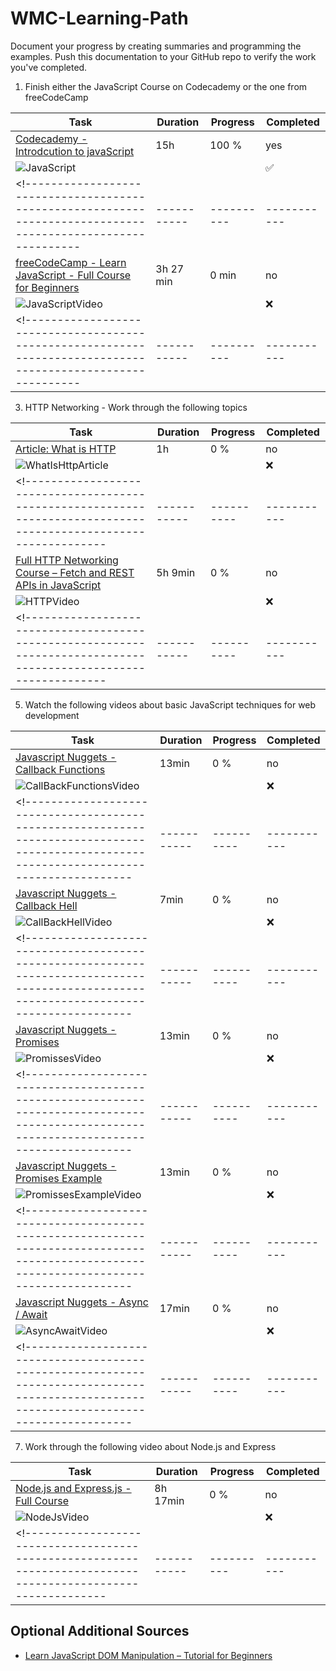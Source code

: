 # WMC-Learning-Path
 
Document your progress by creating summaries and programming the examples. Push this documentation to your GitHub repo to verify the work you've completed.

1. Finish either the JavaScript Course on Codecademy or the one from freeCodeCamp

  <!------------------------------------------------------------------------------------------------------------|-----------|----------|-----------|-->  
   | Task                                                                                                       | Duration  | Progress | Completed |  
   |------------------------------------------------------------------------------------------------------------|-----------|----------|-----------|  
   | [Codecademy - Introdcution to javaScript](https://www.codecademy.com/learn/introduction-to-javascript)     |   15h     |  100 %   |    yes    |  
   | ![JavaScript](https://github.com/user-attachments/assets/15b2b634-fe97-44fa-8543-16722e1eb0f3)             |           |          |     ✅    |  
  <!------------------------------------------------------------------------------------------------------------|-----------|----------|-----------|-->  
   | [freeCodeCamp - Learn JavaScript - Full Course for Beginners](https://www.youtube.com/watch?v=PkZNo7MFNFg) | 3h 27 min |  0 min   |    no     |  
   | ![JavaScriptVideo](https://github.com/user-attachments/assets/1bb284ed-c9ee-42d3-9658-3683a4a00210)        |           |          |    ❌     |  
  <!------------------------------------------------------------------------------------------------------------|-----------|----------|-----------|-->  

3. HTTP Networking - Work through the following topics

  <!----------------------------------------------------------------------------------------------------------------|-----------|----------|-----------|-->  
   | Task                                                                                                           | Duration  | Progress | Completed |  
   |----------------------------------------------------------------------------------------------------------------|-----------|----------|-----------|  
   | [Article: What is HTTP](https://www.freecodecamp.org/news/what-is-http/)                                       |    1h     |   0 %    |    no     |
   | ![WhatIsHttpArticle](https://github.com/user-attachments/assets/db2126a6-0dca-4704-8b70-2672e5d029e5)          |           |          |    ❌     |
  <!----------------------------------------------------------------------------------------------------------------|-----------|----------|-----------|-->  
   | [Full HTTP Networking Course – Fetch and REST APIs in JavaScript](https://www.youtube.com/watch?v=2JYT5f2isg4) |  5h 9min  |   0 %    |    no     |
   |![HTTPVideo](https://github.com/user-attachments/assets/6b774899-3da4-4d6d-a340-892296699725)                   |           |          |    ❌     |
  <!----------------------------------------------------------------------------------------------------------------|-----------|----------|-----------|-->  

5. Watch the following videos about basic JavaScript techniques for web development

  <!-----------------------------------------------------------------------------------------------------------------------------------------|-----------|----------|-----------|-->  
   | Task                                                                                                                                    | Duration  | Progress | Completed |  
   |-----------------------------------------------------------------------------------------------------------------------------------------|-----------|----------|-----------|  
   | [Javascript Nuggets - Callback Functions](https://www.youtube.com/watch?v=GWq0XETTOTk&list=PLnHJACx3NwAfRUcuKaYhZ6T5NRIpzgNGJ&index=13) |   13min   |    0 %   |    no     |
   |![CallBackFunctionsVideo](https://github.com/user-attachments/assets/59bd8b86-44a1-4211-8806-d17edfdc2e98)                               |           |          |    ❌     |
  <!-----------------------------------------------------------------------------------------------------------------------------------------|-----------|----------|-----------|-->  
   | [Javascript Nuggets - Callback Hell](https://www.youtube.com/watch?v=bx9xYPt2tdc&list=PLnHJACx3NwAfRUcuKaYhZ6T5NRIpzgNGJ&index=14)      |   7min    |    0 %   |    no     |
   |![CallBackHellVideo](https://github.com/user-attachments/assets/a2e8072c-50b5-4189-aadd-90cc13d9cd38)                                    |           |          |    ❌     |
  <!-----------------------------------------------------------------------------------------------------------------------------------------|-----------|----------|-----------|-->  
   | [Javascript Nuggets - Promises](https://www.youtube.com/watch?v=IBjmTlShf6U&list=PLnHJACx3NwAfRUcuKaYhZ6T5NRIpzgNGJ&index=15)           |   13min   |    0 %   |    no     |
   |![PromissesVideo](https://github.com/user-attachments/assets/896339eb-5e12-4f0b-ab3c-8f40a42c7d20)                                       |           |          |    ❌     |
  <!-----------------------------------------------------------------------------------------------------------------------------------------|-----------|----------|-----------|-->  
   | [Javascript Nuggets - Promises Example](https://www.youtube.com/watch?v=GKVA6jYrgKc&list=PLnHJACx3NwAfRUcuKaYhZ6T5NRIpzgNGJ&index=16)   |   13min   |    0 %   |    no     |
   |![PromissesExampleVideo](https://github.com/user-attachments/assets/09dec931-b9cb-4eb2-b129-407c0af91678)                                |           |          |    ❌     |
  <!-----------------------------------------------------------------------------------------------------------------------------------------|-----------|----------|-----------|-->  
   | [Javascript Nuggets - Async / Await](https://www.youtube.com/watch?v=iHrVo5fvmzE&list=PLnHJACx3NwAfRUcuKaYhZ6T5NRIpzgNGJ&index=17)      |   17min   |    0 %   |    no     |
   |![AsyncAwaitVideo](https://github.com/user-attachments/assets/3fbd2dcf-f795-49f2-ab6b-cc9765ccd58a)                                      |           |          |    ❌     |
  <!-----------------------------------------------------------------------------------------------------------------------------------------|-----------|----------|-----------|-->  

7. Work through the following video about Node.js and Express

  <!------------------------------------------------------------------------------------------------------------|-----------|----------|-----------|-->  
   | Task                                                                                                       | Duration  | Progress | Completed |  
   |------------------------------------------------------------------------------------------------------------|-----------|----------|-----------|  
   | [Node.js and Express.js - Full Course](https://www.youtube.com/watch?app=desktop&v=Oe421EPjeBE)            | 8h 17min  |   0 %    |    no     |
   | ![NodeJsVideo](https://github.com/user-attachments/assets/4ea3d228-8c28-4237-941f-dc2d29641c64)            |           |          |    ❌     |
  <!------------------------------------------------------------------------------------------------------------|-----------|----------|-----------|-->  
   


## Optional Additional Sources

- [Learn JavaScript DOM Manipulation – Tutorial for Beginners](https://www.youtube.com/watch?v=IWRS_AM2fiE)
